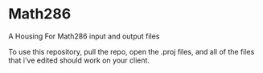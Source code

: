 # Math286
A Housing For Math286 input and output files

To use this repository, pull the repo, open the .proj files, and all of the files that i've edited should work on your client.
